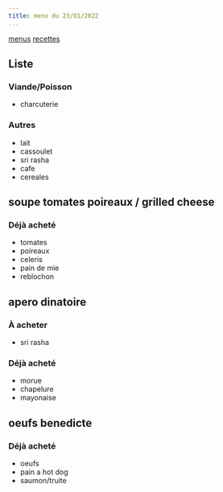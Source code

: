 ```yaml
---
title: menu du 23/01/2022
...
```


[menus](/menu.html)
[recettes](/recipe.html)

## Liste
### Viande/Poisson
- charcuterie
### Autres
- lait
- cassoulet
- sri rasha
- cafe
- cereales

## soupe tomates poireaux / grilled cheese
### Déjà acheté 
- tomates
- poireaux
- celeris
- pain de mie
- reblochon

## apero dinatoire
### À acheter
- sri rasha
### Déjà acheté 
- morue
- chapelure
- mayonaise

## oeufs benedicte
### Déjà acheté 
- oeufs
- pain a hot dog
- saumon/truite
